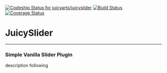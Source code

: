 [ ![Codeship Status for juicyarts/juicyslider](https://codeship.com/projects/e889fb70-d867-0132-c7b9-56577b4e3777/status?branch=master)](https://codeship.com/projects/78864) [![Build Status](https://travis-ci.org/juicyarts/juicyslider.svg?branch=master)](https://travis-ci.org/juicyarts/juicyslider) [![Coverage Status](https://coveralls.io/repos/juicyarts/juicyslider/badge.svg?branch=master)](https://coveralls.io/r/juicyarts/juicyslider?branch=master)

# JuicySlider
------

### Simple Vanilla Slider Plugin

description following